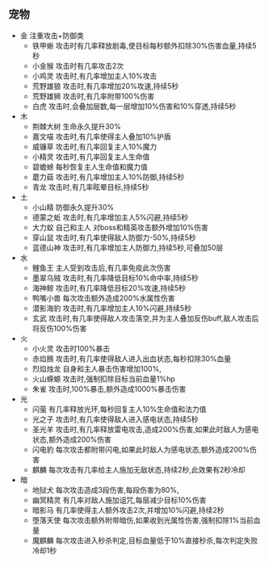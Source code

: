 ## 宠物
- 金 注重攻击+防御类
    - 铁甲蜥  攻击时有几率释放剧毒,使目标每秒额外扣除30%伤害血量,持续5秒
    - 小金猴  攻击时有几率攻击2次
    - 小鸡灵  攻击时,有几率增加主人10%攻击
    - 荒野雄狼  攻击时,有几率增加20%攻速,持续5秒
    - 荒野雄狮  攻击时,有几率附带100%伤害
    - 白虎 攻击时,会叠加层数,每一层增加10%伤害和10%穿透,持续5秒
- 木  
    - 荆棘大树 生命永久提升30%
    - 嘉文喵 攻击时,有几率使得主人叠加10%护盾
    - 威镰草 攻击时,有几率回复主人10%魔力
    - 小精灵 攻击时,有几率回复主人生命值
    - 碧蟾蜍 每秒恢复主人生命值和魔力值
    - 蘑力菇 攻击时,有几率增加主人10%防御,持续5秒
    - 青龙 攻击时,有几率眩晕目标,持续5秒
- 土
    - 小山精 防御永久提升30% 
    - 德蒙之蚯 攻击时,有几率增加主人5%闪避,持续5秒
    - 大力蚁 自己和主人 对boss和精英攻击额外增加10%伤害
    - 穿山鼠 攻击时,有几率使得敌人防御力-50%,持续5秒
    - 蓝德山神 攻击时,有几率增加主人防御力,持续5秒,可叠加50层
- 水
    - 鲤鱼王 主人受到攻击后,有几率免疫此次伤害
    - 墨翠乌贼  攻击时,有几率降低目标10%命中率,持续5秒
    - 海神鲸  攻击时,有几率降低目标20%攻速,持续5秒
    - 鸭嘴小兽  每次攻击额外造成200%水属性伤害
    - 潜影海豹  攻击时,有几率增加主人10%闪避,持续5秒
    - 玄武 攻击时,有几率使得敌人攻击落空,并为主人叠加反伤buff,敌人攻击后将反伤100%伤害
- 火
    - 小火灵 攻击时100%暴击
    - 赤焰鴖 攻击时,有几率使得敌人进入出血状态,每秒扣除30%血量
    - 烈焰烛龙 自身和主人暴击伤害增加100%,
    - 火山蝾螈 攻击时,强制扣除目标当前血量1%hp
    - 朱雀 攻击时,100%暴击,额外造成1000%暴击伤害
- 光
    - 闪萤 有几率释放光环,每秒回复主人10%生命值和法力值
    - 光之子 攻击时,有几率使得敌人进入感电状态,持续5秒
    - 圣光羊 攻击时,有几率释放雷电攻击,造成200%伤害,如果此时敌人为感电状态,额外造成200%伤害
    - 闪电豹 每次攻击都附带闪电,如果此时敌人为感电状态,额外造成200%伤害
    - 麒麟 每次攻击有几率给主人施加无敌状态,持续2秒,此效果有2秒冷却
- 暗
    - 地狱犬 每次攻击造成3段伤害,每段伤害为80%,
    - 幽冥精灵 有几率对敌人施加诅咒,每层减少目标10%伤害
    - 暗影马 有几率使得主人额外攻击2次,并增加10%闪避,持续2秒
    - 堕落天使 每次攻击额外附带暗伤,如果收到光属性伤害,强制扣除1%当前血量
    - 魔麒麟 每次攻击进入秒杀判定,目标血量低于10%直接秒杀,每次判定失败冷却1秒
